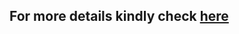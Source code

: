 











##  For more details kindly check [here](https://grafana.com/docs/grafana/latest/installation/docker/#run-the-latest-stable-version-of-grafana)